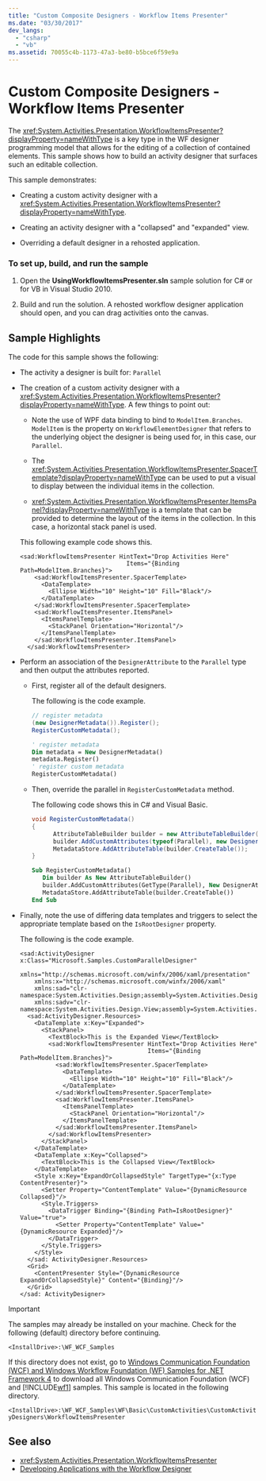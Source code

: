 ```yaml
---
title: "Custom Composite Designers - Workflow Items Presenter"
ms.date: "03/30/2017"
dev_langs:
  - "csharp"
  - "vb"
ms.assetid: 70055c4b-1173-47a3-be80-b5bce6f59e9a
---
```

# Custom Composite Designers - Workflow Items Presenter

The <xref:System.Activities.Presentation.WorkflowItemsPresenter?displayProperty=nameWithType> is a key type in the WF designer programming model that allows for the editing of a collection of contained elements. This sample shows how to build an activity designer that surfaces such an editable collection.

This sample demonstrates:

- Creating a custom activity designer with a <xref:System.Activities.Presentation.WorkflowItemsPresenter?displayProperty=nameWithType>.

- Creating an activity designer with a "collapsed" and "expanded" view.

- Overriding a default designer in a rehosted application.

### To set up, build, and run the sample

1. Open the **UsingWorkflowItemsPresenter.sln** sample solution for C# or for VB in Visual Studio 2010.

2. Build and run the solution. A rehosted workflow designer application should open, and you can drag activities onto the canvas.

## Sample Highlights

The code for this sample shows the following:

- The activity a designer is built for:  `Parallel`

- The creation of a custom activity designer with a <xref:System.Activities.Presentation.WorkflowItemsPresenter?displayProperty=nameWithType>. A few things to point out:

  - Note the use of WPF data binding to bind to `ModelItem.Branches`. `ModelItem` is the property on `WorkflowElementDesigner` that refers to the underlying object the designer is being used for, in this case, our `Parallel`.

  - The <xref:System.Activities.Presentation.WorkflowItemsPresenter.SpacerTemplate?displayProperty=nameWithType> can be used to put a visual to display between the individual items in the collection.

  - <xref:System.Activities.Presentation.WorkflowItemsPresenter.ItemsPanel?displayProperty=nameWithType> is a template that can be provided to determine the layout of the items in the collection. In this case, a horizontal stack panel is used.

  This following example code shows this.

  ```xaml
  <sad:WorkflowItemsPresenter HintText="Drop Activities Here"
                                Items="{Binding Path=ModelItem.Branches}">
      <sad:WorkflowItemsPresenter.SpacerTemplate>
        <DataTemplate>
          <Ellipse Width="10" Height="10" Fill="Black"/>
        </DataTemplate>
      </sad:WorkflowItemsPresenter.SpacerTemplate>
      <sad:WorkflowItemsPresenter.ItemsPanel>
        <ItemsPanelTemplate>
          <StackPanel Orientation="Horizontal"/>
        </ItemsPanelTemplate>
      </sad:WorkflowItemsPresenter.ItemsPanel>
    </sad:WorkflowItemsPresenter>
  ```

- Perform an association of the `DesignerAttribute` to the `Parallel` type and then output the attributes reported.

  - First, register all of the default designers.

    The following is the code example.

    ```csharp
    // register metadata
    (new DesignerMetadata()).Register();
    RegisterCustomMetadata();
    ```

    ```vb
    ' register metadata
    Dim metadata = New DesignerMetadata()
    metadata.Register()
    ' register custom metadata
    RegisterCustomMetadata()
    ```

  - Then, override the parallel in `RegisterCustomMetadata` method.

    The following code shows this in C# and Visual Basic.

    ```csharp
    void RegisterCustomMetadata()
    {
          AttributeTableBuilder builder = new AttributeTableBuilder();
          builder.AddCustomAttributes(typeof(Parallel), new DesignerAttribute(typeof(CustomParallelDesigner)));
          MetadataStore.AddAttributeTable(builder.CreateTable());
    }
    ```

    ```vb
    Sub RegisterCustomMetadata()
       Dim builder As New AttributeTableBuilder()
       builder.AddCustomAttributes(GetType(Parallel), New DesignerAttribute(GetType(CustomParallelDesigner)))
       MetadataStore.AddAttributeTable(builder.CreateTable())
    End Sub
    ```

- Finally, note the use of differing data templates and triggers to select the appropriate template based on the `IsRootDesigner` property.

  The following is the code example.

  ```xaml
  <sad:ActivityDesigner x:Class="Microsoft.Samples.CustomParallelDesigner"
      xmlns="http://schemas.microsoft.com/winfx/2006/xaml/presentation"
      xmlns:x="http://schemas.microsoft.com/winfx/2006/xaml"
      xmlns:sad="clr-namespace:System.Activities.Design;assembly=System.Activities.Design"
      xmlns:sadv="clr-namespace:System.Activities.Design.View;assembly=System.Activities.Design">
    <sad:ActivityDesigner.Resources>
      <DataTemplate x:Key="Expanded">
        <StackPanel>
          <TextBlock>This is the Expanded View</TextBlock>
          <sad:WorkflowItemsPresenter HintText="Drop Activities Here"
                                      Items="{Binding Path=ModelItem.Branches}">
            <sad:WorkflowItemsPresenter.SpacerTemplate>
              <DataTemplate>
                <Ellipse Width="10" Height="10" Fill="Black"/>
              </DataTemplate>
            </sad:WorkflowItemsPresenter.SpacerTemplate>
            <sad:WorkflowItemsPresenter.ItemsPanel>
              <ItemsPanelTemplate>
                <StackPanel Orientation="Horizontal"/>
              </ItemsPanelTemplate>
            </sad:WorkflowItemsPresenter.ItemsPanel>
          </sad:WorkflowItemsPresenter>
        </StackPanel>
      </DataTemplate>
      <DataTemplate x:Key="Collapsed">
        <TextBlock>This is the Collapsed View</TextBlock>
      </DataTemplate>
      <Style x:Key="ExpandOrCollapsedStyle" TargetType="{x:Type ContentPresenter}">
        <Setter Property="ContentTemplate" Value="{DynamicResource Collapsed}"/>
        <Style.Triggers>
          <DataTrigger Binding="{Binding Path=IsRootDesigner}" Value="true">
            <Setter Property="ContentTemplate" Value="{DynamicResource Expanded}"/>
          </DataTrigger>
        </Style.Triggers>
      </Style>
    </sad: ActivityDesigner.Resources>
    <Grid>
      <ContentPresenter Style="{DynamicResource ExpandOrCollapsedStyle}" Content="{Binding}"/>
    </Grid>
  </sad: ActivityDesigner>
  ```

> [!IMPORTANT]
> The samples may already be installed on your machine. Check for the following (default) directory before continuing.
>
> `<InstallDrive>:\WF_WCF_Samples`
>
> If this directory does not exist, go to [Windows Communication Foundation (WCF) and Windows Workflow Foundation (WF) Samples for .NET Framework 4](https://www.microsoft.com/download/details.aspx?id=21459) to download all Windows Communication Foundation (WCF) and [!INCLUDE[wf1](../../../../includes/wf1-md.md)] samples. This sample is located in the following directory.
>
> `<InstallDrive>:\WF_WCF_Samples\WF\Basic\CustomActivities\CustomActivityDesigners\WorkflowItemsPresenter`

## See also

- <xref:System.Activities.Presentation.WorkflowItemsPresenter>
- [Developing Applications with the Workflow Designer](/visualstudio/workflow-designer/developing-applications-with-the-workflow-designer)
